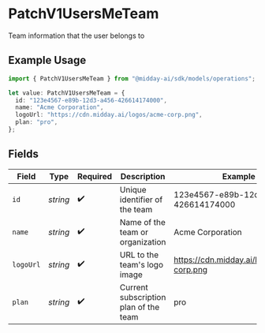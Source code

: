 # PatchV1UsersMeTeam

Team information that the user belongs to

## Example Usage

```typescript
import { PatchV1UsersMeTeam } from "@midday-ai/sdk/models/operations";

let value: PatchV1UsersMeTeam = {
  id: "123e4567-e89b-12d3-a456-426614174000",
  name: "Acme Corporation",
  logoUrl: "https://cdn.midday.ai/logos/acme-corp.png",
  plan: "pro",
};
```

## Fields

| Field                                     | Type                                      | Required                                  | Description                               | Example                                   |
| ----------------------------------------- | ----------------------------------------- | ----------------------------------------- | ----------------------------------------- | ----------------------------------------- |
| `id`                                      | *string*                                  | :heavy_check_mark:                        | Unique identifier of the team             | 123e4567-e89b-12d3-a456-426614174000      |
| `name`                                    | *string*                                  | :heavy_check_mark:                        | Name of the team or organization          | Acme Corporation                          |
| `logoUrl`                                 | *string*                                  | :heavy_check_mark:                        | URL to the team's logo image              | https://cdn.midday.ai/logos/acme-corp.png |
| `plan`                                    | *string*                                  | :heavy_check_mark:                        | Current subscription plan of the team     | pro                                       |